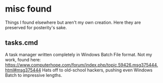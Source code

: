 # misc found
Things I found elsewhere but aren't my own creation.
Here they are preserved for posterity's sake.

## tasks.cmd
A task manager written completely in Windows Batch File format.
Not my work, found here: https://www.computerhope.com/forum/index.php/topic,59426.msg375444.html#msg375444
Hats off to old-school hackers, pushing even Windows Batch to impressive lengths.
